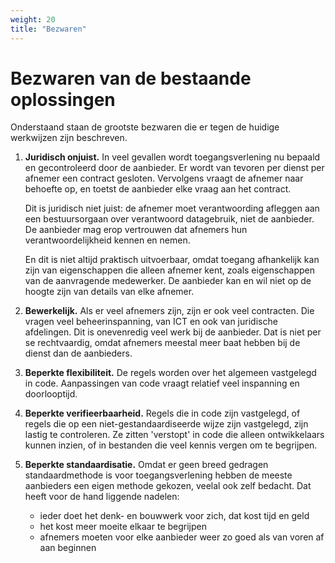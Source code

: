 ```yaml
---
weight: 20
title: "Bezwaren"
---
```


# Bezwaren van de bestaande oplossingen

Onderstaand staan de grootste bezwaren die er tegen de huidige werkwijzen zijn beschreven.

1. **Juridisch onjuist.**
In veel gevallen wordt toegangsverlening nu bepaald en gecontroleerd door de aanbieder.
Er wordt van tevoren per dienst per afnemer een contract gesloten.
Vervolgens vraagt de afnemer naar behoefte op, en toetst de aanbieder elke vraag aan het contract.

    Dit is juridisch niet juist: de afnemer moet verantwoording afleggen aan een bestuursorgaan over verantwoord datagebruik, niet de aanbieder.
De aanbieder mag erop vertrouwen dat afnemers hun verantwoordelijkheid kennen en nemen.

    En dit is niet altijd praktisch uitvoerbaar, omdat toegang afhankelijk kan zijn van eigenschappen die alleen afnemer kent,
zoals eigenschappen van de aanvragende medewerker. De aanbieder kan en wil niet op de hoogte zijn van details van elke afnemer.

2. **Bewerkelijk.**
Als er veel afnemers zijn, zijn er ook veel contracten. Die vragen veel beheerinspanning, van ICT en ook van juridische afdelingen.
Dit is onevenredig veel werk bij de aanbieder. Dat is niet per se rechtvaardig, omdat afnemers meestal meer baat hebben bij de dienst dan de aanbieders.

3. **Beperkte flexibiliteit.** 
De regels worden over het algemeen vastgelegd in code. 
Aanpassingen van code vraagt relatief veel inspanning en doorlooptijd.

4. **Beperkte verifieerbaarheid.**
Regels die in code zijn vastgelegd, of regels die op een niet-gestandaardiseerde wijze zijn vastgelegd, zijn lastig te controleren. 
Ze zitten 'verstopt' in code die alleen ontwikkelaars kunnen inzien, of in bestanden die veel kennis vergen om te begrijpen.

5. **Beperkte standaardisatie.**
Omdat er geen breed gedragen standaardmethode is voor toegangsverlening hebben de meeste aanbieders een eigen methode gekozen, 
veelal ook zelf bedacht. Dat heeft voor de hand liggende nadelen: 
   - ieder doet het denk- en bouwwerk voor zich, dat kost tijd en geld
   - het kost meer moeite elkaar te begrijpen
   - afnemers moeten voor elke aanbieder weer zo goed als van voren af aan beginnen